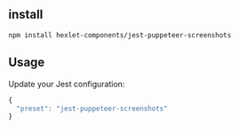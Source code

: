 ## install

```
npm install hexlet-components/jest-puppeteer-screenshots
```

## Usage

Update your Jest configuration:

```js
{
  "preset": "jest-puppeteer-screenshots"
}
```
